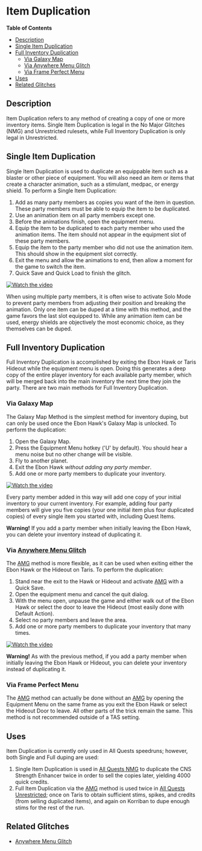 # Item Duplication

**Table of Contents**
- [Description](#description)
- [Single Item Duplication](#single-item-duplication)
- [Full Inventory Duplication](#full-inventory-duplication)
  - [Via Galaxy Map](#via-galaxy-map)
  - [Via Anywhere Menu Glitch](#via-anywhere-menu-glitch)
  - [Via Frame Perfect Menu](#via-frame-perfect-menu)
- [Uses](#uses)
- [Related Glitches](#related-glitches)

## Description

Item Duplication refers to any method of creating a copy of one or more inventory items.  Single Item Duplication is legal in the No Major Glitches (NMG) and Unrestricted rulesets, while Full Inventory Duplication is only legal in Unrestricted.

## Single Item Duplication

Single Item Duplication is used to duplicate an equippable item such as a blaster or other piece of equipment.  You will also need an item or items that create a character animation, such as a stimulant, medpac, or energy shield.  To perform a Single Item Duplication:

1. Add as many party members as copies you want of the item in question.  These party members must be able to equip the item to be duplicated.
2. Use an animation item on all party members except one.
3. Before the animations finish, open the equipment menu.
4. Equip the item to be duplicated to each party member who used the animation items.  The item should not appear in the equipment slot of these party members.
5. Equip the item to the party member who did not use the animation item.  This should show in the equipment slot correctly.
6. Exit the menu and allow the animations to end, then allow a moment for the game to switch the item.
7. Quick Save and Quick Load to finish the glitch.

[![Watch the video](https://img.youtube.com/vi/O8SVacA62FU/maxresdefault.jpg)](https://youtu.be/O8SVacA62FU)

When using multiple party members, it is often wise to activate Solo Mode to prevent party members from adjusting their position and breaking the animation.  Only one item can be duped at a time with this method, and the game favors the last slot equipped to.  While any animation item can be used, energy shields are objectively the most economic choice, as they themselves can be duped.

## Full Inventory Duplication

Full Inventory Duplication is accomplished by exiting the Ebon Hawk or Taris Hideout while the equipment menu is open.  Doing this generates a deep copy of the entire player inventory for each available party member, which will be merged back into the main inventory the next time they join the party.  There are two main methods for Full Inventory Duplication.

### Via Galaxy Map
The Galaxy Map Method is the simplest method for inventory duping, but can only be used once the Ebon Hawk's Galaxy Map is unlocked.  To perform the duplication:

1. Open the Galaxy Map.
2. Press the Equipment Menu hotkey ('U' by default).  You should hear a menu noise but no other change will be visible.
3. Fly to another planet.
4. Exit the Ebon Hawk *without adding any party member*.
5. Add one or more party members to duplicate your inventory.  

[![Watch the video](https://img.youtube.com/vi/DsEyd42Byx8/maxresdefault.jpg)](https://youtu.be/DsEyd42Byx8)

Every party member added in this way will add one copy of your initial inventory to your current inventory.  For example, adding four party members will give you five copies (your one initial item plus four duplicated copies) of every single item you started with, including Quest Items.

**Warning!** If you add a party member when initially leaving the Ebon Hawk, you can delete your inventory instead of duplicating it.

### Via [Anywhere Menu Glitch](</Major Glitches/Anywhere Menu Glitch.md>)
The [AMG](</Major Glitches/Anywhere Menu Glitch.md>) method is more flexible, as it can be used when exiting either the Ebon Hawk or the Hideout on Taris.  To perform the duplication:

1. Stand near the exit to the Hawk or Hideout and activate [AMG](</Major Glitches/Anywhere Menu Glitch.md>) with a Quick Save.
2. Open the equipment menu and cancel the quit dialog.
3. With the menu open, unpause the game and either walk out of the Ebon Hawk or select the door to leave the Hideout (most easily done with Default Action).
4. Select no party members and leave the area.
5. Add one or more party members to duplicate your inventory that many times.

[![Watch the video](https://img.youtube.com/vi/TOT_PTewLAA/maxresdefault.jpg)](https://youtu.be/TOT_PTewLAA)

**Warning!** As with the previous method, if you add a party member when initially leaving the Ebon Hawk or Hideout, you can delete your inventory instead of duplicating it.

### Via Frame Perfect Menu

The [AMG](</Major Glitches/Anywhere Menu Glitch.md>) method can actually be done without an [AMG](</Major Glitches/Anywhere Menu Glitch.md>) by opening the Equipment Menu on the same frame as you exit the Ebon Hawk or select the Hideout Door to leave.  All other parts of the trick remain the same.  This method is not recommended outside of a TAS setting.

## Uses

Item Duplication is currently only used in All Quests speedruns; however, both Single and Full duping are used:

1. Single Item Duplication is used in [All Quests NMG](</Route Guides/All Quests NMG.md>) to duplicate the CNS Strength Enhancer twice in order to sell the copies later, yielding 4000 quick credits.
2. Full Item Duplication via the [AMG](</Major Glitches/Anywhere Menu Glitch.md>) method is used twice in [All Quests Unrestricted](</Route Guides/All Quests Unrestricted.md>); once on Taris to obtain sufficient stims, spikes, and credits (from selling duplicated items), and again on Korriban to dupe enough stims for the rest of the run.

## Related Glitches

* [Anywhere Menu Glitch](</Major Glitches/Anywhere Menu Glitch.md>)
